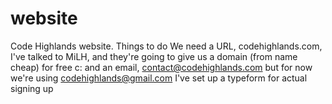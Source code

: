 website
=======

Code Highlands website.
Things to do
We need a URL, codehighlands.com, I've talked to MiLH, and they're going to give us a domain (from name cheap) for free c:
and an email, contact@codehighlands.com but for now we're using codehighlands@gmail.com
I've set up a typeform for actual signing up